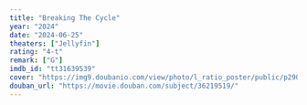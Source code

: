 ```yaml
---
title: "Breaking The Cycle"
year: "2024"
date: "2024-06-25"
theaters: ["Jellyfin"]
rating: "4-t"
remark: ["G"]
imdb_id: "tt31639539"
cover: "https://img9.doubanio.com/view/photo/l_ratio_poster/public/p2909022485.jpg"
douban_url: "https://movie.douban.com/subject/36219519/"
---
```

